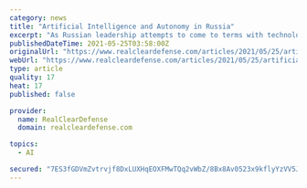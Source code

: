 ```yaml
---
category: news
title: "Artificial Intelligence and Autonomy in Russia"
excerpt: "As Russian leadership attempts to come to terms with technology's impact on its military power and role in the world, artificial intelligence and autonomy stand out as an area of particular growth and"
publishedDateTime: 2021-05-25T03:58:00Z
originalUrl: "https://www.realcleardefense.com/articles/2021/05/25/artificial_intelligence_and_autonomy_in_russia_778579.html#!"
webUrl: "https://www.realcleardefense.com/articles/2021/05/25/artificial_intelligence_and_autonomy_in_russia_778579.html#!"
type: article
quality: 17
heat: 17
published: false

provider:
  name: RealClearDefense
  domain: realcleardefense.com

topics:
  - AI

secured: "7ES3fGDVmZvtrvjf8DxLUXHqEOXFMwTQq2vWbZ/8Bx8Av0523x9kflyYzVV5JukHP5FCZCvJekRX5ciUH9SPcJUThEgZ2H6H8kH44jD5rEGgI5cLeHqDaTg0+xKKT3hb5xMlYd3S9ka3aCL3PYshJlpJhWpI/72Laj4+Q39gjlkXZAxpHLSSsX7yPENjeJTKLoQ3PewDzc6msVzXROaFWafyvjl7t9krWhu2RTaeoPMZy9Ay/RMiAn4Mne9ffSbT6W44Z0n6BcFy/KYdcI04iMfIGcvSBvw2YnAVp3Zwqcjea9bIei5n4P+5Pyj7kjpfjY8W2a7tH3ATlvKh9fHPTahkf3WhO4R6IgmWWJ5xiAo=;agrYIcXOCBHPx8CNmbmAzA=="
---
```


